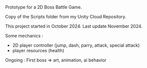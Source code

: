 Prototype for a 2D Boss Battle Game.

Copy of the Scripts folder from my Unity Cloud Repository.

This project started in October 2024. Last update November 2024.

Some mechanics :
  - 2D player controller (jump, dash, parry, attack, special attack)
  - player resources (health)

Ongoing : First boss => art, animation, ai behavior

